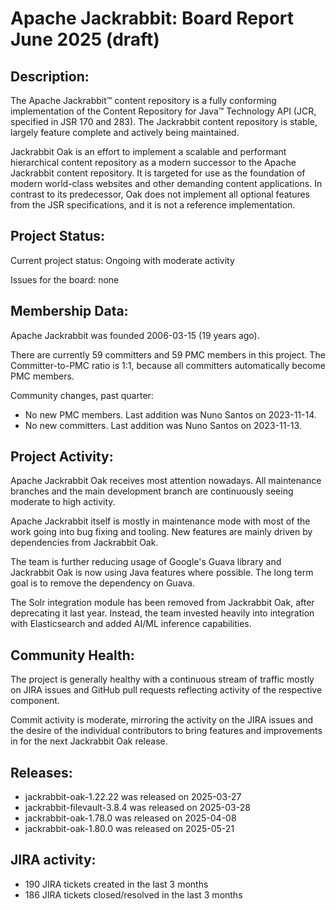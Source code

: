 <!--
   Licensed to the Apache Software Foundation (ASF) under one or more
   contributor license agreements.  See the NOTICE file distributed with
   this work for additional information regarding copyright ownership.
   The ASF licenses this file to You under the Apache License, Version 2.0
   (the "License"); you may not use this file except in compliance with
   the License.  You may obtain a copy of the License at

       http://www.apache.org/licenses/LICENSE-2.0

   Unless required by applicable law or agreed to in writing, software
   distributed under the License is distributed on an "AS IS" BASIS,
   WITHOUT WARRANTIES OR CONDITIONS OF ANY KIND, either express or implied.
   See the License for the specific language governing permissions and
   limitations under the License.
-->
Apache Jackrabbit: Board Report June 2025 (draft)
==========================================

## Description: 
The Apache Jackrabbit™ content repository is a fully conforming
implementation of the Content Repository for Java™ Technology API
(JCR, specified in JSR 170 and 283). The Jackrabbit content 
repository is stable, largely feature complete and actively being
maintained.

Jackrabbit Oak is an effort to implement a scalable and performant 
hierarchical content repository as a modern successor to the Apache
Jackrabbit content repository. It is targeted for use as the 
foundation of modern world-class websites and other demanding 
content applications. In contrast to its predecessor, Oak does not 
implement all optional features from the JSR specifications, and it 
is not a reference implementation. 

## Project Status: 
Current project status: Ongoing with moderate activity

Issues for the board: none

## Membership Data:
Apache Jackrabbit was founded 2006-03-15 (19 years ago).

There are currently 59 committers and 59 PMC members in this project.
The Committer-to-PMC ratio is 1:1, because all committers automatically
become PMC members.

Community changes, past quarter:
- No new PMC members. Last addition was Nuno Santos on 2023-11-14.
- No new committers. Last addition was Nuno Santos on 2023-11-13.

## Project Activity: 
Apache Jackrabbit Oak receives most attention nowadays. All 
maintenance branches and the main development branch are 
continuously seeing moderate to high activity.

Apache Jackrabbit itself is mostly in maintenance mode with most of 
the work going into bug fixing and tooling. New features are mainly
driven by dependencies from Jackrabbit Oak.

The team is further reducing usage of Google's Guava library and
Jackrabbit Oak is now using Java features where possible. The long
term goal is to remove the dependency on Guava. 

The Solr integration module has been removed from Jackrabbit Oak,
after deprecating it last year. Instead, the team invested heavily
into integration with Elasticsearch and added AI/ML inference capabilities.

## Community Health:
The project is generally healthy with a continuous stream of traffic
mostly on JIRA issues and GitHub pull requests reflecting activity of
the respective component. 

Commit activity is moderate, mirroring the activity on the 
JIRA issues and the desire of the individual contributors to bring
features and improvements in for the next Jackrabbit Oak release.

## Releases:

- jackrabbit-oak-1.22.22 was released on 2025-03-27
- jackrabbit-filevault-3.8.4 was released on 2025-03-28
- jackrabbit-oak-1.78.0 was released on 2025-04-08
- jackrabbit-oak-1.80.0 was released on 2025-05-21

## JIRA activity:

- 190 JIRA tickets created in the last 3 months
- 186 JIRA tickets closed/resolved in the last 3 months
